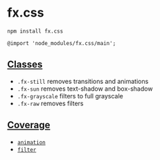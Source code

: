 # fx.css

```
npm install fx.css
```

```
@import 'node_modules/fx.css/main';
```

## [Classes](module.css)

- `.fx-still` removes transitions and animations
- `.fx-sun` removes text-shadow and box-shadow
- `.fx-grayscale` filters to full grayscale
- `.fx-raw` removes filters

## [Coverage](.browserslistrc)

- [`animation`](https://caniuse.com/#feat=css-animation)
- [`filter`](https://caniuse.com/#feat=css-filters)
